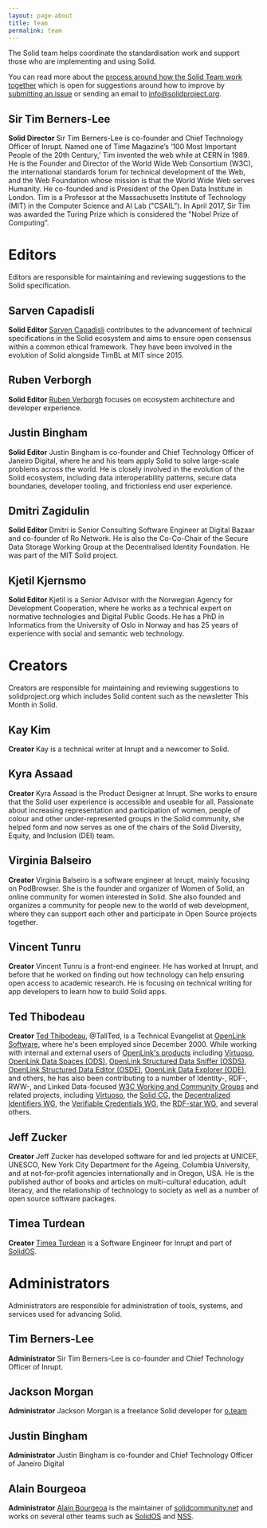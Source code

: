 ```yaml
---
layout: page-about
title: Team
permalink: team
---
```


The Solid team helps coordinate the standardisation work and support those who are implementing and using Solid.

You can read more about the [process around how the Solid Team work together](https://github.com/solid/process) which is open for suggestions around how to improve by [submitting an issue](https://github.com/solid/process/issues) or sending an email to info@solidproject.org.

## Sir Tim Berners-Lee

**Solid Director**
Sir Tim Berners-Lee is co-founder and Chief Technology Officer of Inrupt. Named one of Time Magazine’s ‘100 Most Important People of the 20th Century,’ Tim invented the web while at CERN in 1989. He is the Founder and Director of the World Wide Web Consortium (W3C), the international standards forum for technical development of the Web, and the Web Foundation whose mission is that the World Wide Web serves Humanity. He co-founded and is President of the Open Data Institute in London. Tim is a Professor at the Massachusetts Institute of Technology (MIT) in the Computer Science and AI Lab ("CSAIL”). In April 2017, Sir Tim was awarded the Turing Prize which is considered the "Nobel Prize of Computing”.

# Editors

Editors are responsible for maintaining and reviewing suggestions to the Solid specification.  

## Sarven Capadisli
**Solid Editor**
[Sarven Capadisli](https://csarven.ca/#i) contributes to the advancement of technical specifications in the Solid ecosystem and aims to ensure open consensus within a common ethical framework. They have been involved in the evolution of Solid alongside TimBL at MIT since 2015.

## Ruben Verborgh
**Solid Editor**
[Ruben Verborgh](https://ruben.verborgh.org/) focuses on ecosystem architecture and developer experience.

## Justin Bingham
**Solid Editor**
Justin Bingham is co-founder and Chief Technology Officer of Janeiro Digital, where he and his team apply Solid to solve large-scale problems across the world. He is closely involved in the evolution of the Solid ecosystem, including data interoperability patterns, secure data boundaries, developer tooling, and frictionless end user experience.

## Dmitri Zagidulin
**Solid Editor**
Dmitri is Senior Consulting Software Engineer at Digital Bazaar and co-founder of Ro Network. He is also the Co-Co-Chair of the Secure Data Storage Working Group at the Decentralised Identity Foundation. He was part of the MIT Solid project.

## Kjetil Kjernsmo
**Solid Editor**
Kjetil is a Senior Advisor with the Norwegian Agency for Development Cooperation, where he works as a technical expert on normative technologies and Digital Public Goods. He has a PhD in Informatics from the University of Oslo in Norway and has 25 years of experience with social and semantic web technology.

# Creators
Creators are responsible for maintaining and reviewing suggestions to solidproject.org which includes Solid content such as the newsletter This Month in Solid.

## Kay Kim
**Creator**
Kay is a technical writer at Inrupt and a newcomer to Solid.

## Kyra Assaad
**Creator**
Kyra Assaad is the Product Designer at Inrupt. She works to ensure that the Solid user experience is accessible and useable for all. Passionate about increasing representation and participation of women, people of colour and other under-represented groups in the Solid community, she helped form and now serves as one of the chairs of the Solid Diversity, Equity, and Inclusion (DEI) team.

## Virginia Balseiro
**Creator**
Virginia Balseiro is a software engineer at Inrupt, mainly focusing on PodBrowser. She is the founder and organizer of Women of Solid, an online community for women interested in Solid. She also founded and organizes a community for people new to the world of web development, where they can support each other and participate in Open Source projects together.

## Vincent Tunru
**Creator**
Vincent Tunru is a front-end engineer. He has worked at Inrupt, and before that he worked on finding out how technology can help ensuring open access to academic research. He is focusing on technical writing for app developers to learn how to build Solid apps.

## Ted Thibodeau
**Creator**
[Ted Thibodeau](http://id.myopenlink.net/dataspace/person/tthibodeau#this), @TallTed, is a Technical Evangelist at [OpenLink Software](https://www.openlinksw.com/), where he's been employed since December 2000. While working with internal and external users of [OpenLink's products](https://www.openlinksw.com/data/turtle/products.ttl) including [Virtuoso](https://virtuoso.openlinksw.com/), [OpenLink Data Spaces (ODS)](https://ods.openlinksw.com/), [OpenLink Structured Data Sniffer (OSDS)](https://osds.openlinksw.com/), [OpenLink Structured Data Editor (OSDE)](https://osde.openlinksw.com/), [OpenLink Data Explorer (ODE)](http://ode.openlinksw.com/), and others, he has also been contributing to a number of Identity-, RDF-, RWW-, and Linked Data-focused [W3C Working and Community Groups](https://www.w3.org/users/42501) and related projects, including [Virtuoso](https://github.com/openlink/virtuoso-opensource/), the [Solid CG](https://www.w3.org/groups/cg/solid), the [Decentralized Identifiers WG](https://www.w3.org/groups/wg/did), the [Verifiable Credentials WG](https://www.w3.org/groups/wg/vc), the [RDF-star WG](https://www.w3.org/groups/wg/rdf-star), and several others.

## Jeff Zucker
**Creator**
Jeff Zucker has developed software for and led projects at UNICEF, UNESCO, New York City Department for the Ageing, Columbia University, and at not-for-profit agencies internationally and in Oregon, USA.  He is the published author of books and articles on multi-cultural education, adult literacy, and the relationship of technology to society as well as a number of open source software packages.

## Timea Turdean
**Creator**
[Timea Turdean](https://timea.solidcommunity.net/) is a Software Engineer for Inrupt and part of [SolidOS](https://solidos.solidcommunity.net/).

# Administrators
Administrators are responsible for administration of tools, systems, and services used for advancing Solid.

## Tim Berners-Lee
**Administrator**
Sir Tim Berners-Lee is co-founder and Chief Technology Officer of Inrupt.

## Jackson Morgan
**Administrator**
Jackson Morgan is a freelance Solid developer for [o.team](https://o.team)

## Justin Bingham
**Administrator**
Justin Bingham is co-founder and Chief Technology Officer of Janeiro Digital

## Alain Bourgeoa
**Administrator**
[Alain Bourgeoa](https://bourgeoa.solidcommunity.net/profile/card#me) is the maintainer of [solidcommunity.net](https://solidcommunnity.net) and works on several other teams such as [SolidOS](https://solidos.solidcommunity.net/) and [NSS](https://github.com/nodeSolidServer/).
